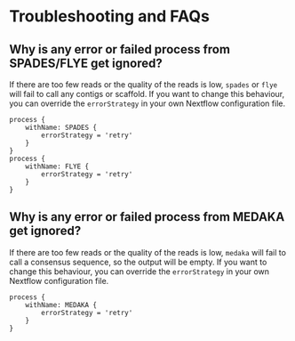 # Troubleshooting and FAQs

## Why is any error or failed process from SPADES/FLYE get ignored?

If there are too few reads or the quality of the reads is low, `spades` or `flye` will fail to call any contigs or scaffold. If you want to change this behaviour, you can override the `errorStrategy` in your own Nextflow configuration file.

```nextflow
process {
    withName: SPADES {
        errorStrategy = 'retry'
    }
}
process {
    withName: FLYE {
        errorStrategy = 'retry'
    }
}
```

## Why is any error or failed process from MEDAKA get ignored?

If there are too few reads or the quality of the reads is low, `medaka` will fail to call a consensus sequence, so the output will be empty. If you want to change this behaviour, you can override the `errorStrategy` in your own Nextflow configuration file.

```nextflow
process {
    withName: MEDAKA {
        errorStrategy = 'retry'
    }
}
```
